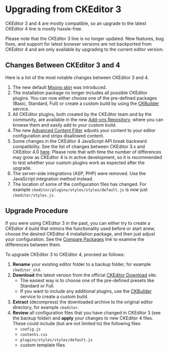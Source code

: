<!--
Copyright (c) 2003-2016, CKSource - Frederico Knabben. All rights reserved.
For licensing, see LICENSE.md.
-->

# Upgrading from CKEditor 3

CKEditor 3 and 4 are mostly compatible, so an upgrade to the latest CKEditor 4 line is mostly hassle-free.

<p class="tip">
	Please note that the CKEditor 3 line is no longer updated. New features, bug fixes, and support for latest browser versions are not backported from CKEditor 4 and are only available by upgrading to the current editor version.
</p>

## Changes Between CKEditor 3 and 4

Here is a list of the most notable changes between CKEditor 3 and 4.

1. The new default [Moono skin](http://ckeditor.com/addon/moono) was introduced.
2. The installation package no longer includes all possible CKEditor plugins. You can now either choose one of the pre-defined packages (Basic, Standard, Full) or create a custom build by using the [CKBuilder](http://ckeditor.com/builder) service.
3. All CKEditor plugins, both created by the CKEditor team and by the community, are available in the new [Add-ons Repository](http://ckeditor.com/addons/plugins/all), where you can browse them and easily add to your custom build.
4. The new [Advanced Content Filter](http://docs.ckeditor.com/#!/guide/dev_advanced_content_filter) adjusts your content to your editor configuration and strips disallowed content.
5. Some changes in the CKEditor 4 JavaScript API break backward compatibility. See the list of changes between CKEditor 3.x and CKEditor 4.0 [here](#!/guide/dev_api_changes). Please note that with time the number of differences may grow as CKEditor 4 is in active development, so it is recommended to test whether your custom plugins work as expected after the upgrade.
6. The server-side integrations (ASP, PHP) were removed. Use the JavaScript integration method instead.
7. The location of some of the configuration files has changed. For example `ckeditor/plugins/styles/styles/default.js` is now just `ckeditor/styles.js`.

## Upgrade Procedure

If you were using CKEditor 3 in the past, you can either try to create a CKEditor 4 build that mimics the functionality used before or start anew, choose the desired CKEditor 4 installation package, and then just adjust your configuration. See the [Compare Packages](http://ckeditor.com/presets) link to examine the differences between them.

To upgrade CKEditor 3 to CKEditor 4, proceed as follows:

1. **Rename** your existing editor folder to a backup folder, for example `ckeditor_old`.
2. **Download** the latest version from the official [CKEditor Download](http://ckeditor.com/download) site.
	* The easiest way is to choose one of the pre-defined presets like Standard or Full.
	* If you want to include any additional plugins, use the [CKBuilder](http://ckeditor.com/builder) service to create a custom build.
3. **Extract** (decompress) the downloaded archive to the original editor directory, for example `ckeditor`.
4. **Review** all configuration files that you have changed in CKEditor 3 (see the backup folder) and **apply** your changes to new CKEditor 4 files. These could include (but are not limited to) the following files: 
	* `config.js`
	* `contents.css`
	* `plugins/styles/styles/default.js`
	* custom template files
